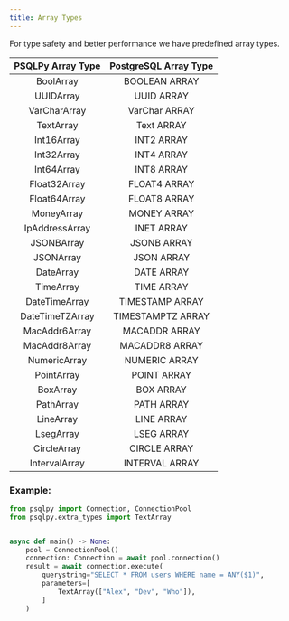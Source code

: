 ```yaml
---
title: Array Types
---
```

For type safety and better performance we have predefined array types.

| PSQLPy Array Type | PostgreSQL Array Type |
| :---: | :---: |
| BoolArray | BOOLEAN ARRAY |
| UUIDArray | UUID ARRAY |
| VarCharArray | VarChar ARRAY |
| TextArray | Text ARRAY |
| Int16Array | INT2 ARRAY |
| Int32Array | INT4 ARRAY |
| Int64Array | INT8 ARRAY |
| Float32Array | FLOAT4 ARRAY |
| Float64Array | FLOAT8 ARRAY |
| MoneyArray | MONEY ARRAY |
| IpAddressArray | INET ARRAY |
| JSONBArray | JSONB ARRAY |
| JSONArray | JSON ARRAY |
| DateArray | DATE ARRAY |
| TimeArray | TIME ARRAY |
| DateTimeArray | TIMESTAMP ARRAY |
| DateTimeTZArray | TIMESTAMPTZ ARRAY |
| MacAddr6Array | MACADDR ARRAY |
| MacAddr8Array | MACADDR8 ARRAY |
| NumericArray | NUMERIC ARRAY |
| PointArray | POINT ARRAY |
| BoxArray | BOX ARRAY |
| PathArray | PATH ARRAY |
| LineArray | LINE ARRAY |
| LsegArray | LSEG ARRAY |
| CircleArray | CIRCLE ARRAY |
| IntervalArray | INTERVAL ARRAY |

### Example:

```python
from psqlpy import Connection, ConnectionPool
from psqlpy.extra_types import TextArray


async def main() -> None:
    pool = ConnectionPool()
    connection: Connection = await pool.connection()
    result = await connection.execute(
        querystring="SELECT * FROM users WHERE name = ANY($1)",
        parameters=[
            TextArray(["Alex", "Dev", "Who"]),
        ]
    )
```
